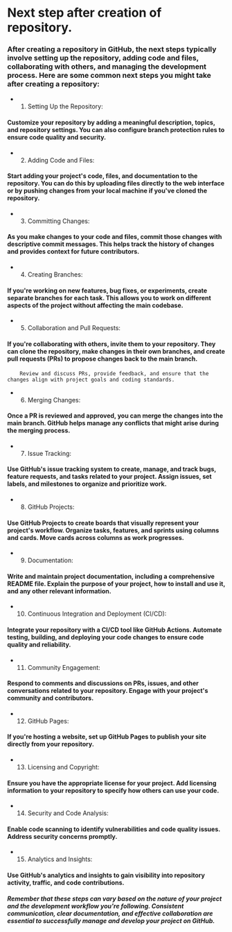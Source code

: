 # Next step after creation of repository.

### After creating a repository in GitHub, the next steps typically involve setting up the repository, adding code and files, collaborating with others, and managing the development process. Here are some common next steps you might take after creating a repository:

* 1.    Setting Up the Repository:
####        Customize your repository by adding a meaningful description, topics, and repository settings. You can also configure branch protection rules to ensure code quality and security.

* 2.    Adding Code and Files:
####        Start adding your project's code, files, and documentation to the repository. You can do this by uploading files directly to the web interface or by pushing changes from your local machine if you've cloned the repository.

* 3.    Committing Changes:
####        As you make changes to your code and files, commit those changes with descriptive commit messages. This helps track the history of changes and provides context for future contributors.

* 4.    Creating Branches:
####        If you're working on new features, bug fixes, or experiments, create separate branches for each task. This allows you to work on different aspects of the project without affecting the main codebase.

* 5.    Collaboration and Pull Requests:
####        If you're collaborating with others, invite them to your repository. They can clone the repository, make changes in their own branches, and create pull requests (PRs) to propose changes back to the main branch.
        Review and discuss PRs, provide feedback, and ensure that the changes align with project goals and coding standards.

* 6.    Merging Changes:
####       Once a PR is reviewed and approved, you can merge the changes into the main branch. GitHub helps manage any conflicts that might arise during the merging process.

* 7.    Issue Tracking:
####        Use GitHub's issue tracking system to create, manage, and track bugs, feature requests, and tasks related to your project. Assign issues, set labels, and milestones to organize and prioritize work.

* 8.    GitHub Projects:
####        Use GitHub Projects to create boards that visually represent your project's workflow. Organize tasks, features, and sprints using columns and cards. Move cards across columns as work progresses.

* 9.    Documentation:
####        Write and maintain project documentation, including a comprehensive README file. Explain the purpose of your project, how to install and use it, and any other relevant information.

* 10.    Continuous Integration and Deployment (CI/CD):
####        Integrate your repository with a CI/CD tool like GitHub Actions. Automate testing, building, and deploying your code changes to ensure code quality and reliability.

* 11.    Community Engagement:
####        Respond to comments and discussions on PRs, issues, and other conversations related to your repository. Engage with your project's community and contributors.

* 12.    GitHub Pages:
####        If you're hosting a website, set up GitHub Pages to publish your site directly from your repository.

* 13.    Licensing and Copyright:
####        Ensure you have the appropriate license for your project. Add licensing information to your repository to specify how others can use your code.

* 14.    Security and Code Analysis:
####        Enable code scanning to identify vulnerabilities and code quality issues. Address security concerns promptly.

* 15.    Analytics and Insights:
####        Use GitHub's analytics and insights to gain visibility into repository activity, traffic, and code contributions.

##### Remember that these steps can vary based on the nature of your project and the development workflow you're following. Consistent communication, clear documentation, and effective collaboration are essential to successfully manage and develop your project on GitHub.
